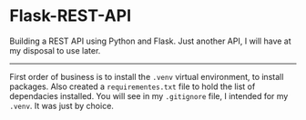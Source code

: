 # Flask-REST-API
Building a REST API using Python and Flask. Just another API, I will have at my disposal to use later.

<hr>

First order of business is to install the `.venv` virtual environment, to install
  packages. Also created a `requirementes.txt` file to hold the list of dependacies installed. You will see in my `.gitignore` file, I intended for my `.venv`. It was just
  by choice.
